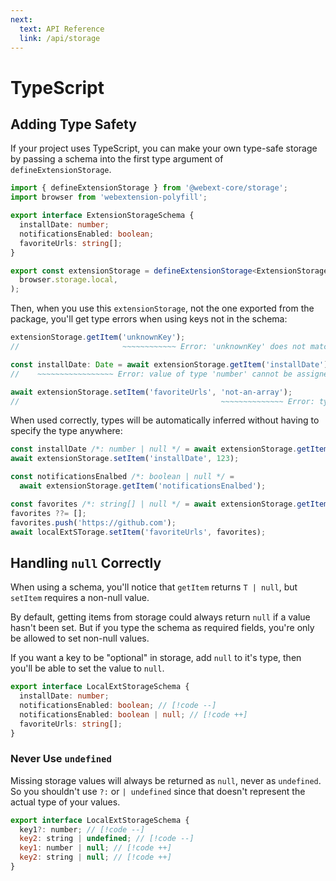 ```yaml
---
next:
  text: API Reference
  link: /api/storage
---
```


# TypeScript

## Adding Type Safety

If your project uses TypeScript, you can make your own type-safe storage by passing a schema into the first type argument of `defineExtensionStorage`.

```ts
import { defineExtensionStorage } from '@webext-core/storage';
import browser from 'webextension-polyfill';

export interface ExtensionStorageSchema {
  installDate: number;
  notificationsEnabled: boolean;
  favoriteUrls: string[];
}

export const extensionStorage = defineExtensionStorage<ExtensionStorageSchema>(
  browser.storage.local,
);
```

Then, when you use this `extensionStorage`, not the one exported from the package, you'll get type errors when using keys not in the schema:

```ts
extensionStorage.getItem('unknownKey');
//                       ~~~~~~~~~~~~ Error: 'unknownKey' does not match `keyof LocalExtStorageSchema`

const installDate: Date = await extensionStorage.getItem('installDate');
//    ~~~~~~~~~~~~~~~~~ Error: value of type 'number' cannot be assigned to type 'Date'

await extensionStorage.setItem('favoriteUrls', 'not-an-array');
//                                             ~~~~~~~~~~~~~~ Error: type 'string' is not assignable to 'string[]'
```

When used correctly, types will be automatically inferred without having to specify the type anywhere:

```ts
const installDate /*: number | null */ = await extensionStorage.getItem('installDate');
await extensionStorage.setItem('installDate', 123);

const notificationsEnalbed /*: boolean | null */ =
  await extensionStorage.getItem('notificationsEnalbed');

const favorites /*: string[] | null */ = await extensionStorage.getItem('favoriteUrls');
favorites ??= [];
favorites.push('https://github.com');
await localExtSTorage.setItem('favoriteUrls', favorites);
```

## Handling `null` Correctly

When using a schema, you'll notice that `getItem` returns `T | null`, but `setItem` requires a non-null value.

By default, getting items from storage could always return `null` if a value hasn't been set. But if you type the schema as required fields, you're only be allowed to set non-null values.

If you want a key to be "optional" in storage, add `null` to it's type, then you'll be able to set the value to `null`.

```ts
export interface LocalExtStorageSchema {
  installDate: number;
  notificationsEnabled: boolean; // [!code --]
  notificationsEnabled: boolean | null; // [!code ++]
  favoriteUrls: string[];
}
```

### Never Use `undefined`

Missing storage values will always be returned as `null`, never as `undefined`. So you shouldn't use `?:` or `| undefined` since that doesn't represent the actual type of your values.

```js
export interface LocalExtStorageSchema {
  key1?: number; // [!code --]
  key2: string | undefined; // [!code --]
  key1: number | null; // [!code ++]
  key2: string | null; // [!code ++]
}
```
